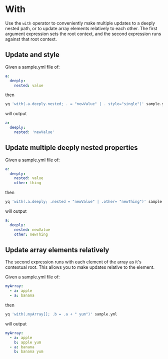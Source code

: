 # With

Use the `with` operator to conveniently make multiple updates to a deeply nested path, or to update array elements relatively to each other. The first argument expression sets the root context, and the second expression runs against that root context.

## Update and style
Given a sample.yml file of:
```yaml
a:
  deeply:
    nested: value
```
then
```bash
yq 'with(.a.deeply.nested; . = "newValue" | . style="single")' sample.yml
```
will output
```yaml
a:
  deeply:
    nested: 'newValue'
```

## Update multiple deeply nested properties
Given a sample.yml file of:
```yaml
a:
  deeply:
    nested: value
    other: thing
```
then
```bash
yq 'with(.a.deeply; .nested = "newValue" | .other= "newThing")' sample.yml
```
will output
```yaml
a:
  deeply:
    nested: newValue
    other: newThing
```

## Update array elements relatively
The second expression runs with each element of the array as it's contextual root. This allows you to make updates relative to the element.

Given a sample.yml file of:
```yaml
myArray:
  - a: apple
  - a: banana
```
then
```bash
yq 'with(.myArray[]; .b = .a + " yum")' sample.yml
```
will output
```yaml
myArray:
  - a: apple
    b: apple yum
  - a: banana
    b: banana yum
```

